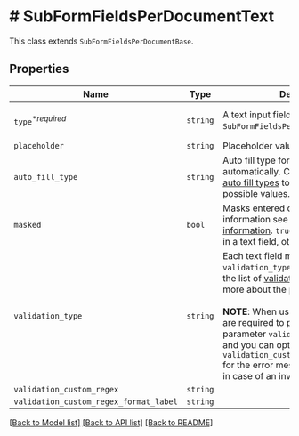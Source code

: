 # # SubFormFieldsPerDocumentText

This class extends `SubFormFieldsPerDocumentBase`.

## Properties

Name | Type | Description | Notes
------------ | ------------- | ------------- | -------------
| `type`<sup>*_required_</sup> | ```string``` |  A text input field. Use the `SubFormFieldsPerDocumentText` class.  |  [default to 'text'] |
| `placeholder` | ```string``` |  Placeholder value for text field.  |  |
| `auto_fill_type` | ```string``` |  Auto fill type for populating fields automatically. Check out the list of [auto fill types](https://app.hellosign.com/api/reference#AutoFillTypes) to learn more about the possible values.  |  |
| `masked` | ```bool``` |  Masks entered data. For more information see [Masking sensitive information](https://app.hellosign.com/api/reference#:~:text&#x3D;Masking%20sensitive%20information). `true` for masking the data in a text field, otherwise `false`.  |  |
| `validation_type` | ```string``` |  Each text field may contain a `validation_type` parameter. Check out the list of [validation types](https://faq.hellosign.com/hc/en-us/articles/217115577) to learn more about the possible values.<br><br>**NOTE**: When using `custom_regex` you are required to pass a second parameter `validation_custom_regex` and you can optionally provide `validation_custom_regex_format_label` for the error message the user will see in case of an invalid value.  |  |
| `validation_custom_regex` | ```string``` |    |  |
| `validation_custom_regex_format_label` | ```string``` |    |  |

[[Back to Model list]](../../README.md#models) [[Back to API list]](../../README.md#endpoints) [[Back to README]](../../README.md)
